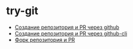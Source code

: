 # try-git

* [Создание репозитория и PR через github](https://github.com/alexSmkh/try-git-1)
* [Создание репозитория и PR через github-cli](https://github.com/alexSmkh/try-git-2)
* [Форк репозитория и PR](https://github.com/alexSmkh/Spoon-Knife) 
